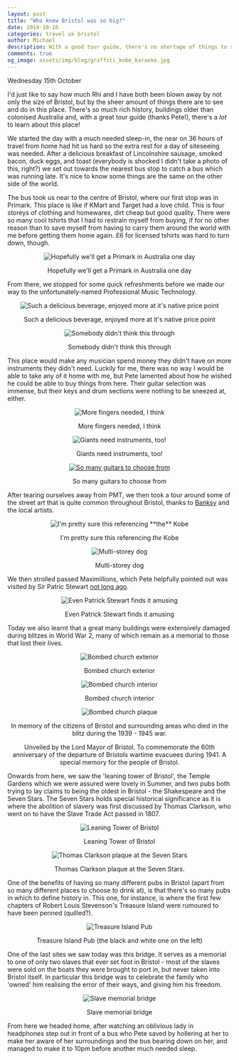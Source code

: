 ```yaml
---
layout: post
title: "Who knew Bristol was so big?"
date: 2014-10-16
categories: travel uk bristol
author: Michael
description: With a good tour guide, there's no shortage of things to see and do in Bristol.
comments: true
og_image: assets/img/blog/graffiti_kobe_karaoke.jpg
---
```

Wednesday 15th October

I'd just like to say how much Rhi and I have both been blown away by not only the size of Bristol, but by the sheer amount of things there are to see and do in this place. There's so much rich history, buildings older than colonised Australia and, with a great tour guide (thanks Pete!), there's a *lot* to learn about this place!

We started the day with a much needed sleep-in, the near on 36 hours of travel from home had hit us hard so the extra rest for a day of siteseeing was needed. After a delicious breakfast of Lincolnshire sausage, smoked bacon, duck eggs, and toast (everybody is shocked I didn't take a photo of this, right?) we set out towards the nearest bus stop to catch a bus which was running late. It's nice to know some things are the same on the other side of the world.

The bus took us near to the centre of Bristol, where our first stop was in Primark. This place is like if KMart and Target had a love child. This is four storeys of clothing and homewares, dirt cheap but good quality. There were so many cool tshirts that I had to restrain myself from buying, if for no other reason than to save myself from having to carry them around the world with me before getting them home again. £6 for licensed tshirts was hard to turn down, though.

<div style="margin-bottom: 10px; text-align: center;">
    <img src="/assets/img/blog/primark_building.jpg" alt="Hopefully we'll get a Primark in Australia one day" />
    <p>Hopefully we'll get a Primark in Australia one day</p>
</div>

From there, we stopped for some quick refreshments before we made our way to the unfortunately-named Professional Music Technology.

<div style="margin-bottom: 10px; text-align: center;">
    <img src="/assets/img/blog/irn_bru.jpg" alt="Such a delicious beverage, enjoyed more at it's native price point" />
    <p>Such a delicious beverage, enjoyed more at it's native price point</p>
</div>

<div style="margin-bottom: 10px; text-align: center;">
    <img src="/assets/img/blog/pmt_sign.jpg" alt="Somebody didn't think this through" />
    <p>Somebody didn't think this through</p>
</div>

This place would make any musician spend money they didn't have on more instruments they didn't need. Luckily for me, there was no way I would be able to take any of it home with me, but Pete lamented about how he wished he could be able to buy things from here. Their guitar selection was immense, but their keys and drum sections were nothing to be sneezed at, either.

<div style="margin-bottom: 10px; text-align: center;">
    <img src="/assets/img/blog/pmt_double_neck_guitar.jpg" alt="More fingers needed, I think" />
    <p>More fingers needed, I think</p>
</div>

<div style="margin-bottom: 10px; text-align: center;">
    <img src="/assets/img/blog/pmt_giant_guitar.jpg" alt="Giants need instruments, too!" />
    <p>Giants need instruments, too!</p>
</div>

<div style="margin-bottom: 10px; text-align: center;">
    <a href="/assets/img/blog/pmt_guitar_pano_large.jpg" target="_blank">
        <img src="/assets/img/blog/pmt_guitar_pano.jpg" alt="So many guitars to choose from" />
    </a>
    <p>So many guitars to choose from</p>
</div>

After tearing ourselves away from PMT, we then took a tour around some of the street art that is quite common throughout Bristol, thanks to [Banksy](http://banksy.co.uk) and the local artists.

<div style="margin-bottom: 10px; text-align: center;">
    <img src="/assets/img/blog/graffiti_kobe_karaoke.jpg" alt="I'm pretty sure this referencing **the** Kobe" />
    <p>I'm pretty sure this referencing <em>the</em> Kobe</p>
</div>

<div style="margin-bottom: 10px; text-align: center;">
    <img src="/assets/img/blog/graffiti_large_dog.jpg" alt="Multi-storey dog" />
    <p>Multi-storey dog</p>
</div>

We then strolled passed Maximillions, which Pete helpfully pointed out was visited by Sir Patric Stewart [not long ago](https://twitter.com/SirPatStew/status/493119602377760769).

<div style="margin-bottom: 10px; text-align: center;">
    <img src="/assets/img/blog/maximillions_huge_baps.jpg" alt="Even Patrick Stewart finds it amusing" />
    <p>Even Patrick Stewart finds it amusing</p>
</div>

Today we also learnt that a great many buildings were extensively damaged during blitzes in World War 2, many of which remain as a memorial to those that lost their lives.

<div style="margin-bottom: 10px; text-align: center;">
    <img src="/assets/img/blog/bombed_church_1.jpg" alt="Bombed church exterior" />
    <p>Bombed church exterior</p>
</div>

<div style="margin-bottom: 10px; text-align: center;">
    <img src="/assets/img/blog/bombed_church_1_inside.jpg" alt="Bombed church interior" />
    <p>Bombed church interior</p>
</div>

<div style="margin-bottom: 10px; text-align: center;">
    <img src="/assets/img/blog/bombed_church_1_plaque.jpg" alt="Bombed church plaque" />
    <p>In memory of the citizens of Bristol and surrounding areas who died in the blitz during the 1939 - 1945 war.</p>
    <p>Unveiled by the Lord Mayor of Bristol. To commemorate the 60th anniversary of the departure of Bristols wartime evacuees during 1941. A special memory for the people of Bristol.</p>
</div>

Onwards from here, we saw the 'leaning tower of Bristol', the Temple Gardens which we were assured were lovely in Summer, and two pubs both trying to lay claims to being the oldest in Bristol - the Shakespeare and the Seven Stars. The Seven Stars holds special historical significance as it is where the abolition of slavery was first discussed by Thomas Clarkson, who went on to have the Slave Trade Act passed in 1807.

<div style="margin-bottom: 10px; text-align: center;">
    <img src="/assets/img/blog/leaning_tower_bristol.jpg" alt="Leaning Tower of Bristol" />
    <p>Leaning Tower of Bristol</p>
</div>

<div style="margin-bottom: 10px; text-align: center;">
    <img src="/assets/img/blog/seven_stars_plaque.jpg" alt="Thomas Clarkson plaque at the Seven Stars" />
    <p>Thomas Clarkson plaque at the Seven Stars.</p>
</div>

One of the benefits of having so many different pubs in Bristol (apart from so many different places to choose to drink at), is that there's so many pubs in which to define history in. This one, for instance, is where the first few chapters of Robert Louis Stevenson's Treasure Island were rumoured to have been penned (quilled?).

<div style="margin-bottom: 10px; text-align: center;">
    <img src="/assets/img/blog/treasure_island_pub.jpg" alt="Treasure Island Pub" />
    <p>Treasure Island Pub (the black and white one on the left)</p>
</div>

One of the last sites we saw today was this bridge. It serves as a memorial to one of only two slaves that ever set foot in Bristol - most of the slaves were sold on the boats they were brought to port in, but never taken into Bristol itself. In particular this bridge was to celebrate the family who 'owned' him realising the error of their ways, and giving him his freedom.

<div style="margin-bottom: 10px; text-align: center;">
    <img src="/assets/img/blog/slave_memorial_bridge.jpg" alt="Slave memorial bridge" />
    <p>Slave memorial bridge</p>
</div>

From here we headed home, after watching an oblivious lady in headphones step out in front of a bus who Pete saved by hollering at her to make her aware of her surroundings and the bus bearing down on her, and managed to make it to 10pm before another much needed sleep.